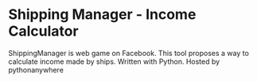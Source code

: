 # Shipping Manager - Income Calculator
ShippingManager is web game on Facebook. 
This tool proposes a way to calculate income made by ships. 
Written with Python. Hosted by pythonanywhere
